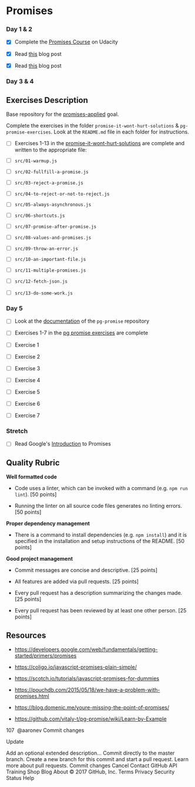 # Promises

### Day 1 & 2

- [x] Complete the [Promises Course][promises-course] on Udacity

- [x] Read [this](https://coligo.io/javascript-promises-plain-simple/) blog post

- [x] Read [this](https://scotch.io/tutorials/javascript-promises-for-dummies) blog post
​
### Day 3 & 4

## Exercises Description

Base repository for the [promises-applied](https://github.com/GuildCrafts/web-development-js/issues/186) goal.

Complete the exercises in the folder `promise-it-wont-hurt-solutions` & `pg-promise-exercises`. Look at the `README.md` file in each folder for instructions.

- [ ] Exercises 1-13 in the [promise-it-wont-hurt-solutions][promise-it-wont-hurt-solutions] are complete and written to the appropriate file:

- [ ] `src/01-warmup.js`

- [ ] `src/02-fullfill-a-promise.js`

- [ ] `src/03-reject-a-promise.js`

- [ ] `src/04-to-reject-or-not-to-reject.js`

- [ ] `src/05-always-asynchronous.js`

- [ ] `src/06-shortcuts.js`

- [ ] `src/07-promise-after-promise.js`

- [ ] `src/08-values-and-promises.js`	

- [ ] `src/09-throw-an-error.js`

- [ ] `src/10-an-important-file.js`

- [ ] `src/11-multiple-promises.js`

- [ ] `src/12-fetch-json.js`

- [ ] `src/13-do-some-work.js`
​
### Day 5

- [ ] Look at the [documentation](https://github.com/vitaly-t/pg-promise/wiki/Learn-by-Example) of the `pg-promise` repository

- [ ] Exercises 1-7 in the [pg promise exercises][pg-promise-exercises] are complete

- [ ] Exercise 1

- [ ] Exercise 2

- [ ] Exercise 3

- [ ] Exercise 4

- [ ] Exercise 5

- [ ] Exercise 6

- [ ] Exercise 7

### Stretch

- [ ] Read Google's [Introduction](https://developers.google.com/web/fundamentals/getting-started/primers/promises) to Promises
​
## Quality Rubric

**Well formatted code**

- Code uses a linter, which can be invoked with a command (e.g. `npm run lint`). [50 points]

- Running the linter on all source code files generates no linting errors. [50 points]

**Proper dependency management**

- There is a command to install dependencies (e.g. `npm install`) and it is specified in the installation and setup instructions of the README. [50 points]

**Good project management**

- Commit messages are concise and descriptive. [25 points]

- All features are added via pull requests. [25 points]

- Every pull request has a description summarizing the changes made. [25 points]

- Every pull request has been reviewed by at least one other person. [25 points]

## Resources

- https://developers.google.com/web/fundamentals/getting-started/primers/promises

- https://coligo.io/javascript-promises-plain-simple/

- https://scotch.io/tutorials/javascript-promises-for-dummies

- https://pouchdb.com/2015/05/18/we-have-a-problem-with-promises.html

- https://blog.domenic.me/youre-missing-the-point-of-promises/

- https://github.com/vitaly-t/pg-promise/wiki/Learn-by-Example

[promise-it-wont-hurt-solutions]: https://github.com/GuildCrafts/promises-exercises/tree/master/promise-it-wont-hurt-solutions

[promises-course]: https://www.udacity.com/course/javascript-promises--ud898

[pg-promise-exercises]: https://github.com/GuildCrafts/promises-exercises/tree/master/pg-promise-exercises

[promises-exercises]: https://github.com/GuildCrafts/promises-exercises
107
​
@aaronev
Commit changes

Update 

Add an optional extended description…
  Commit directly to the master branch.
  Create a new branch for this commit and start a pull request. Learn more about pull requests.
Commit changes  Cancel
Contact GitHub API Training Shop Blog About
© 2017 GitHub, Inc. Terms Privacy Security Status Help


